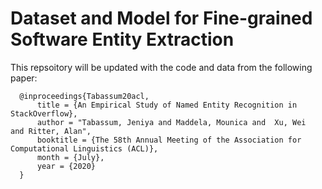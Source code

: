 # Dataset and Model for Fine-grained Software Entity Extraction



This repsoitory will be updated with the code and data from the following paper:



      @inproceedings{Tabassum20acl,
          title = {An Empirical Study of Named Entity Recognition in StackOverflow},
          author = "Tabassum, Jeniya and Maddela, Mounica and  Xu, Wei  and Ritter, Alan",
          booktitle = {The 58th Annual Meeting of the Association for Computational Linguistics (ACL)},
          month = {July},
          year = {2020}
      }

